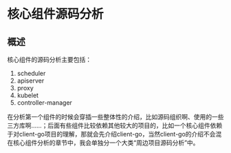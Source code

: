 # 核心组件源码分析

## 概述

核心组件的源码分析主要包括：

1. scheduler
2. apiserver
3. proxy
4. kubelet
5. controller-manager

在分析第一个组件的时候会穿插一些整体性的介绍，比如源码组织啊、使用的一些三方库啊……；后面有些组件比较依赖其他较大的项目的，比如一个核心组件依赖于对client-go项目的理解，那就会先介绍client-go，当然client-go的介绍不会混在核心组件分析的章节中，我会单独分一个大类“周边项目源码分析”中。